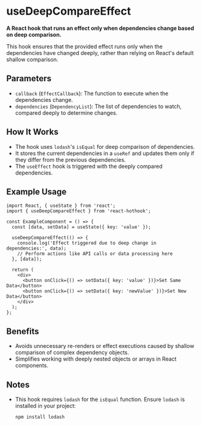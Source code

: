 # useDeepCompareEffect

**A React hook that runs an effect only when dependencies change based on deep comparison.**

This hook ensures that the provided effect runs only when the dependencies have changed deeply, rather than relying on React's default shallow comparison.

## Parameters

- `callback` (`EffectCallback`): The function to execute when the dependencies change.
- `dependencies` (`DependencyList`): The list of dependencies to watch, compared deeply to determine changes.

## How It Works

- The hook uses `lodash`'s `isEqual` for deep comparison of dependencies.
- It stores the current dependencies in a `useRef` and updates them only if they differ from the previous dependencies.
- The `useEffect` hook is triggered with the deeply compared dependencies.

## Example Usage

```tsx
import React, { useState } from 'react';
import { useDeepCompareEffect } from 'react-hothook';

const ExampleComponent = () => {
  const [data, setData] = useState({ key: 'value' });

  useDeepCompareEffect(() => {
    console.log('Effect triggered due to deep change in dependencies:', data);
    // Perform actions like API calls or data processing here
  }, [data]);

  return (
    <div>
      <button onClick={() => setData({ key: 'value' })}>Set Same Data</button>
      <button onClick={() => setData({ key: 'newValue' })}>Set New Data</button>
    </div>
  );
};
```

## Benefits

- Avoids unnecessary re-renders or effect executions caused by shallow comparison of complex dependency objects.
- Simplifies working with deeply nested objects or arrays in React components.

## Notes

- This hook requires `lodash` for the `isEqual` function. Ensure `lodash` is installed in your project:

  ```bash
  npm install lodash
  ```
